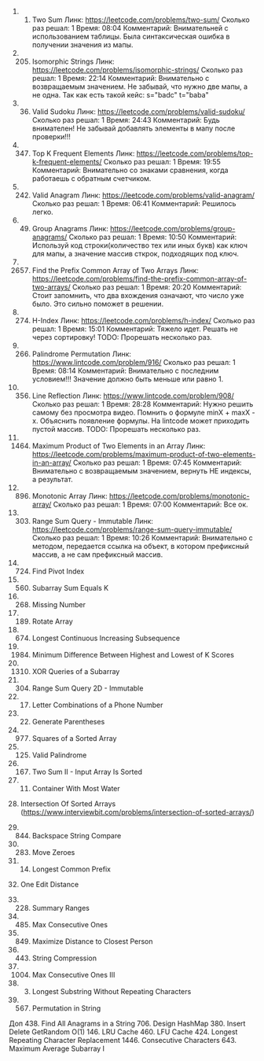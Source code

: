1) 1. Two Sum
	Линк: https://leetcode.com/problems/two-sum/
	Сколько раз решал: 1
	Время: 08:04
	Комментарий: Внимательней с использованием таблицы. Была синтаксическая ошибка в получении значения из мапы.

2) 205. Isomorphic Strings
	Линк: https://leetcode.com/problems/isomorphic-strings/
	Сколько раз решал: 1
	Время: 22:14
	Комментарий: Внимательно с возвращаемым значением. Не забывай, что нужно две мапы, а не одна.
				 Так как есть такой кейс: s="badc" t="baba"

3) 36. Valid Sudoku
	Линк: https://leetcode.com/problems/valid-sudoku/
	Сколько раз решал: 1
	Время: 24:43
	Комментарий: Будь внимателен! Не забывай добавлять элементы в мапу после проверки!!!

4) 347. Top K Frequent Elements
	Линк: https://leetcode.com/problems/top-k-frequent-elements/
	Сколько раз решал: 1
	Время: 19:55
	Комментарий: Внимательно со знаками сравнения, когда работаешь с обратным счетчиком.

5) 242. Valid Anagram
	Линк: https://leetcode.com/problems/valid-anagram/
	Сколько раз решал: 1
	Время: 06:41
	Комментарий: Решилось легко.

6) 49. Group Anagrams
	Линк: https://leetcode.com/problems/group-anagrams/
	Сколько раз решал: 1
	Время: 10:50
	Комментарий: Используй код строки(количество тех или иных букв) как ключ для мапы, а значение массив сткрок,
				 подходящих под ключ.

7) 2657. Find the Prefix Common Array of Two Arrays
	Линк: https://leetcode.com/problems/find-the-prefix-common-array-of-two-arrays/
	Сколько раз решал: 1
	Время: 20:20
	Комментарий: Стоит запомнить, что два вхождения означают, что число уже было. Это сильно поможет в решении.

8) 274. H-Index
	Линк: https://leetcode.com/problems/h-index/
	Сколько раз решал: 1
	Время: 15:01
	Комментарий: Тяжело идет. Решать не через сортировку!
	TODO: Прорешать несколько раз.

9) 266. Palindrome Permutation
	Линк: https://www.lintcode.com/problem/916/
	Сколько раз решал: 1
	Время: 08:14
	Комментарий: Внимательно с последним условием!!! Значение должно быть меньше или равно 1.

10) 356. Line Reflection
	Линк: https://www.lintcode.com/problem/908/
	Сколько раз решал: 1
	Время: 28:28
	Комментарий: Нужно решить самому без просмотра видео. Помнить о формуле minX + maxX - x.
				 Объяснить появление формулы. На lintcode может приходить пустой массив.
	TODO: Прорешать несколько раз.

11) 1464. Maximum Product of Two Elements in an Array
	Линк: https://leetcode.com/problems/maximum-product-of-two-elements-in-an-array/
	Сколько раз решал: 1
	Время: 07:45
	Комментарий: Внимательно с возвращаемым значением, вернуть НЕ индексы, а результат.

12) 896. Monotonic Array
	Линк: https://leetcode.com/problems/monotonic-array/
	Сколько раз решал: 1
	Время: 07:00
	Комментарий: Все ок.

13) 303. Range Sum Query - Immutable
	Линк: https://leetcode.com/problems/range-sum-query-immutable/
	Сколько раз решал: 1
	Время: 10:26
	Комментарий: Внимательно с методом, передается ссылка на объект, в котором префиксный массив, а не сам префиксный
				 массив.

14) 724. Find Pivot Index
15) 560. Subarray Sum Equals K
16) 268. Missing Number
17) 189. Rotate Array
18) 674. Longest Continuous Increasing Subsequence
19) 1984. Minimum Difference Between Highest and Lowest of K Scores
20) 1310. XOR Queries of a Subarray
21) 304. Range Sum Query 2D - Immutable
22) 17. Letter Combinations of a Phone Number
23) 22. Generate Parentheses
24) 977. Squares of a Sorted Array
25) 125. Valid Palindrome
26) 167. Two Sum II - Input Array Is Sorted
27) 11. Container With Most Water
28) Intersection Of Sorted Arrays (https://www.interviewbit.com/problems/intersection-of-sorted-arrays/)
29) 844. Backspace String Compare
30) 283. Move Zeroes
31) 14. Longest Common Prefix
32) One Edit Distance
33) 228. Summary Ranges
34) 485. Max Consecutive Ones
35) 849. Maximize Distance to Closest Person
36) 443. String Compression
37) 1004. Max Consecutive Ones III
38) 3. Longest Substring Without Repeating Characters
39) 567. Permutation in String

Доп
438. Find All Anagrams in a String
706. Design HashMap
380. Insert Delete GetRandom O(1)
146. LRU Cache
460. LFU Cache
424. Longest Repeating Character Replacement
1446. Consecutive Characters
643. Maximum Average Subarray I